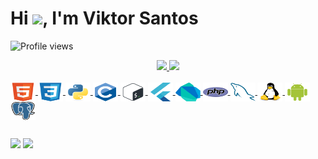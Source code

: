 <h1 align="left">Hi <img src="https://raw.githubusercontent.com/kaueMarques/kaueMarques/master/hi.gif" height="30px">, I'm Viktor Santos </h1>
<p align="left"> <img src="https://komarev.com/ghpvc/?username=viktorsht&color=yellow" alt="Profile views" /> </p>


<div align="center">
  <a href="https://github.com/viktorsht">
  <img height="160em" src="https://github-readme-stats.vercel.app/api?username=viktorsht&show_icons=true&theme=dark&include_all_commits=true&count_private=true"/>
  <img height="160em" src="https://github-readme-stats.vercel.app/api/top-langs/?username=viktorsht&layout=compact&langs_count=7&theme=dark"/>
</div>
<div style="display: inline_block"><br>
  <img align="center" alt="Viktor-HTML" height="30" width="40" src="https://raw.githubusercontent.com/devicons/devicon/master/icons/html5/html5-original.svg">
  <img align="center" alt="Viktor-CSS" height="30" width="40" src="https://raw.githubusercontent.com/devicons/devicon/master/icons/css3/css3-original.svg">
  <img align="center" alt="Viktor-Python" height="30" width="40" src="https://raw.githubusercontent.com/devicons/devicon/master/icons/python/python-original.svg">
  <img align="center" alt="Viktor-C" height="30" width="40" src="https://raw.githubusercontent.com/devicons/devicon/master/icons/c/c-original.svg">
  <img align="center" alt="Viktor-Bash" height="30" width="40" src="https://raw.githubusercontent.com/devicons/devicon/master/icons/bash/bash-original.svg">
  <img align="center" alt="Viktor-Flutter" height="30" width="40" src="https://raw.githubusercontent.com/devicons/devicon/master/icons/flutter/flutter-original.svg">
  <img align="center" alt="Viktor-Dart" height="30" width="40" src="https://raw.githubusercontent.com/devicons/devicon/master/icons/dart/dart-original.svg">
  <img align="center" alt="Viktor-Php" height="30" width="40" src="https://raw.githubusercontent.com/devicons/devicon/master/icons/php/php-original.svg">
  <img align="center" alt="Viktor-MySQL" height="30" width="40" src="https://raw.githubusercontent.com/devicons/devicon/master/icons/mysql/mysql-original.svg">
  <img align="center" alt="Viktor-Linux" height="30" width="40" src="https://raw.githubusercontent.com/devicons/devicon/master/icons/linux/linux-original.svg">
  <img align="center" alt="Viktor-Android" height="30" width="40" src="https://raw.githubusercontent.com/devicons/devicon/master/icons/android/android-original.svg">
  <img align="center" alt="Viktor-PostgreSQL" height="30" width="40" src="https://raw.githubusercontent.com/devicons/devicon/master/icons/postgresql/postgresql-original.svg">
  
</div>
  
  ##
  
<div> 
  <a href="https://instagram.com/viktor_sht_" target="_blank"><img src="https://img.shields.io/badge/-Instagram-%23E4405F?style=for-the-badge&logo=instagram&logoColor=white" target="_blank"></a>
<a href="https://twitter.com/viktor_sht_" target="_blank"><img src="https://img.shields.io/badge/-Twitter-%23E4405F?style=for-the-badge&logo=instagram&logoColor=white" target="_blank"></a>
 
</div>
